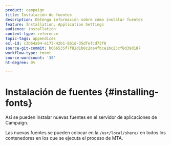 ```yaml
---
product: campaign
title: Instalación de fuentes
description: Obtenga información sobre cómo instalar fuentes
feature: Installation, Application Settings
audience: installation
content-type: reference
topic-tags: appendices
exl-id: c3b64a04-e173-42b1-8b1d-35dfefcd73f0
source-git-commit: b666535f7f82d1b8c2da4fbce1bc25cf8d39d187
workflow-type: tm+mt
source-wordcount: '38'
ht-degree: 0%

---
```


# Instalación de fuentes {#installing-fonts}



Así se pueden instalar nuevas fuentes en el servidor de aplicaciones de Campaign.

Las nuevas fuentes se pueden colocar en la `/usr/local/share/` en todos los contenedores en los que se ejecuta el proceso de MTA.
